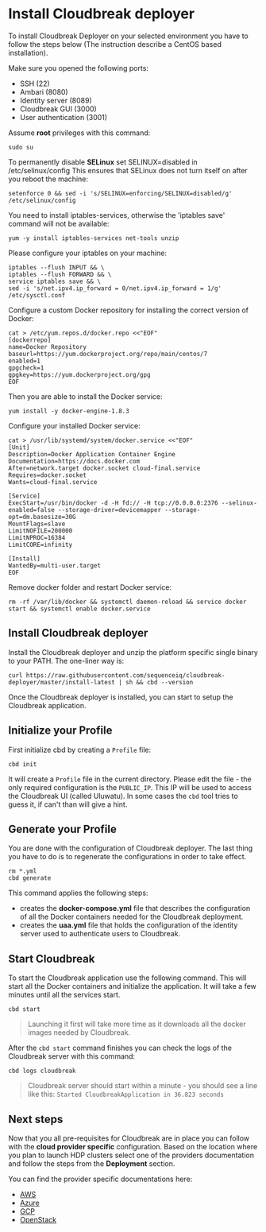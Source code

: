 # Install Cloudbreak deployer

To install Cloudbreak Deployer on your selected environment you have to follow the steps below (The instruction describe a CentOS based installation).

Make sure you opened the following ports:
 
 * SSH (22)
 * Ambari (8080)
 * Identity server (8089)
 * Cloudbreak GUI (3000)
 * User authentication (3001)

Assume **root** privileges with this command:

```
sudo su
```

To permanently disable **SELinux** set SELINUX=disabled in /etc/selinux/config This ensures that SELinux does not turn itself on after you reboot the machine:

```
setenforce 0 && sed -i 's/SELINUX=enforcing/SELINUX=disabled/g' /etc/selinux/config
```

You need to install iptables-services, otherwise the 'iptables save' command will not be available:

```
yum -y install iptables-services net-tools unzip
```

Please configure your iptables on your machine:

```
iptables --flush INPUT && \
iptables --flush FORWARD && \
service iptables save && \
sed -i 's/net.ipv4.ip_forward = 0/net.ipv4.ip_forward = 1/g' /etc/sysctl.conf
```

Configure a custom Docker repository for installing the correct version of Docker:

```
cat > /etc/yum.repos.d/docker.repo <<"EOF"
[dockerrepo]
name=Docker Repository
baseurl=https://yum.dockerproject.org/repo/main/centos/7
enabled=1
gpgcheck=1
gpgkey=https://yum.dockerproject.org/gpg
EOF
```

Then you are able to install the Docker service:

```
yum install -y docker-engine-1.8.3
```

Configure your installed Docker service:

```
cat > /usr/lib/systemd/system/docker.service <<"EOF"
[Unit]
Description=Docker Application Container Engine
Documentation=https://docs.docker.com
After=network.target docker.socket cloud-final.service
Requires=docker.socket
Wants=cloud-final.service

[Service]
ExecStart=/usr/bin/docker -d -H fd:// -H tcp://0.0.0.0:2376 --selinux-enabled=false --storage-driver=devicemapper --storage-opt=dm.basesize=30G
MountFlags=slave
LimitNOFILE=200000
LimitNPROC=16384
LimitCORE=infinity

[Install]
WantedBy=multi-user.target
EOF
```

Remove docker folder and restart Docker service:

```
rm -rf /var/lib/docker && systemctl daemon-reload && service docker start && systemctl enable docker.service
```

## Install Cloudbreak deployer

Install the Cloudbreak deployer and unzip the platform specific single binary to your PATH. The one-liner way is:

```
curl https://raw.githubusercontent.com/sequenceiq/cloudbreak-deployer/master/install-latest | sh && cbd --version
```

Once the Cloudbreak deployer is installed, you can start to setup the Cloudbreak application.

## Initialize your Profile

First initialize cbd by creating a `Profile` file:

```
cbd init
```

It will create a `Profile` file in the current directory. Please edit the file - the only required
configuration is the `PUBLIC_IP`. This IP will be used to access the Cloudbreak UI
(called Uluwatu). In some cases the `cbd` tool tries to guess it, if can't than will give a hint.

## Generate your Profile

You are done with the configuration of Cloudbreak deployer. The last thing you have to do is to regenerate the configurations in order to take effect.

```
rm *.yml
cbd generate
```

This command applies the following steps:

- creates the **docker-compose.yml** file that describes the configuration of all the Docker containers needed for the Cloudbreak deployment.
- creates the **uaa.yml** file that holds the configuration of the identity server used to authenticate users to Cloudbreak.

## Start Cloudbreak

To start the Cloudbreak application use the following command.
This will start all the Docker containers and initialize the application. It will take a few minutes until all the services start.

```
cbd start
```

>Launching it first will take more time as it downloads all the docker images needed by Cloudbreak.

After the `cbd start` command finishes you can check the logs of the Cloudbreak server with this command:

```
cbd logs cloudbreak
```
>Cloudbreak server should start within a minute - you should see a line like this: `Started CloudbreakApplication in 36.823 seconds`

## Next steps

Now that you all pre-requisites for Cloudbreak are in place you can follow with the **cloud provider specific** configuration. Based on the location where you plan to launch HDP clusters select one of the providers documentation and follow the steps from the **Deployment** section.

You can find the provider specific documentations here:

* [AWS](aws.md)
* [Azure](azure.md)
* [GCP](gcp.md)
* [OpenStack](openstack.md)
